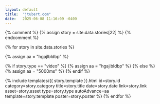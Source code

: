```yaml
---
layout: default
title:  "jtubert.com"
date:   2025-06-08 11:16:09 -0400
---
```


{% comment %}
  {% assign story = site.data.stories[22] %}
{% endcomment %}
 
{% for story in site.data.stories %}

  {% assign aa = "hgajlbldbp" %}

  {% if story.type == "video" %}
    {% assign aa = "hgajlbldbp" %}
  {% else %}
    {% assign aa = "5000ms" %}
  {% endif %}

  {% include templates/{{ story.template }}.html
    id=story.id
    category=story.category 
    title=story.title 
    date=story.date 
    link=story.link
    asset=story.asset
    type=story.type
    autoAdvance=aa
    template=story.template
    poster=story.poster
  %}
{% endfor %}
